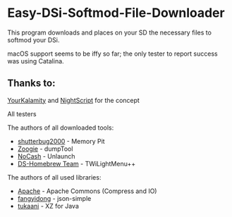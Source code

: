 # Easy-DSi-Softmod-File-Downloader

This program downloads and places on your SD the necessary files to softmod your DSi.

macOS support seems to be iffy so far; the only tester to report success was using Catalina.

## Thanks to:

[YourKalamity](https://github.com/YourKalamity) and [NightScript](https://github.com/NightYoshi370) for the concept

All testers

The authors of all downloaded tools:
- [shutterbug2000](https://gbatemp.net/members/shutterbug2000.354863/) - Memory Pit
- [Zoogie](https://github.com/zoogie/dumpTool) - dumpTool
- [NoCash](https://problemkaputt.de/) - Unlaunch
- [DS-Homebrew Team](https://github.com/DS-Homebrew/) - TWiLightMenu++

The authors of all used libraries:
- [Apache](https://www.apache.org/) - Apache Commons (Compress and IO)
- [fangyidong](https://github.com/fangyidong/json-simple) - json-simple
- [tukaani](https://tukaani.org/) - XZ for Java

